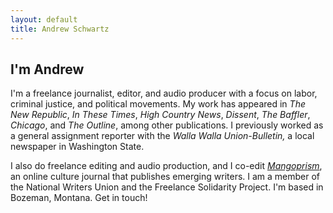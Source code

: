 ```yaml
---
layout: default
title: Andrew Schwartz
---
```



## I'm Andrew

I'm a freelance journalist, editor, and audio producer with a focus on labor, criminal justice, and political movements. My work has appeared in *The New Republic*, *In These Times*, *High Country News*, *Dissent*, *The Baffler*, *Chicago*, and *The Outline*, among other publications. I previously worked as a general assignment reporter with the *Walla Walla Union-Bulletin,* a local newspaper in Washington State.

I also do freelance editing and audio production, and I co-edit *[Mangoprism](https://mangoprism.com/)*, an online culture journal that publishes emerging writers. I am a member of the National Writers Union and the Freelance Solidarity Project. I'm based in Bozeman, Montana. Get in touch!
